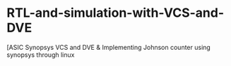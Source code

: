 # RTL-and-simulation-with-VCS-and-DVE
[ASIC Synopsys VCS and DVE &amp; Implementing Johnson counter using synopsys through linux
